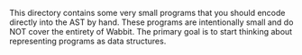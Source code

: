 This directory contains some very small programs that you should
encode directly into the AST by hand.  These programs are
intentionally small and do NOT cover the entirety of Wabbit.
The primary goal is to start thinking about representing
programs as data structures.

